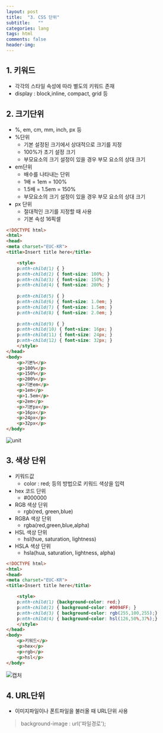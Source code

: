 ```yaml
---
layout: post
title:  "3. CSS 단위"
subtitle:   ""
categories: lang
tags: html
comments: false
header-img: 
---
```


## 1. 키워드
- 각각의 스타일 속성에 따라 별도의 키워드 존재
- display : block,inline, compact, grid 등

## 2. 크기단위
- %, em, cm, mm, inch, px 등
- %단위
  - 기본 설정된 크기에서 상대적으로 크기를 지정
  - 100%가 초기 설정 크기
  - 부모요소의 크기 설정이 있을 경우 부모 요소의 상대 크기
- em단위
  - 배수를 나타내는 단위
  - 1배 = 1em = 100%
  - 1.5배 = 1.5em = 150%
  - 부모요소의 크기 설정이 있을 경우 부모 요소의 상대 크기
- px 단위
  - 절대적인 크기를 지정할 때 사용
  - 기본 속성 16픽셀   

```html
<!DOCTYPE html>
<html>
<head>
<meta charset="EUC-KR">
<title>Insert title here</title>

	<style>
	p:nth-child(1) { }
	p:nth-child(2) { font-size: 100%; }
	p:nth-child(3) { font-size: 150%; }
	p:nth-child(4) { font-size: 200%; }
	
	p:nth-child(5) { }
	p:nth-child(6) { font-size: 1.0em; }
	p:nth-child(7) { font-size: 1.5em; }
	p:nth-child(8) { font-size: 2.0em; }
	
	p:nth-child(9) { }
	p:nth-child(10) { font-size: 16px; }
	p:nth-child(11) { font-size: 24px; }
	p:nth-child(12) { font-size: 32px; }
	</style>
</head>
<body>
	<p>기본%</p>
	<p>100%</p>
	<p>150%</p>
	<p>200%</p>
	<p>기본em</p>
	<p>1em</p>
	<p>1.5em</p>
	<p>2em</p>
	<p>기본px</p>
	<p>16px</p>
	<p>24px</p>
	<p>32px</p>
</body>
```

![unit](https://user-images.githubusercontent.com/99188096/163941981-e9f3d697-83e6-49e4-8ef9-b9153fa0bced.JPG)   

## 3. 색상 단위
- 키워드값
  - color : red; 등의 방법으로 키워드 색상을 입력
- hex 코드 단위
  - #000000
- RGB 색상 단위
  - rgb(red, green,blue)
- RGBA 색상 단위
  - rgba(red,green,blue,alpha)
- HSL 색상 단위
  - hsl(hue, saturation, lightness)
- HSLA 색상 단위
  - hsla(hua, saturation, lightness, alpha)   

```html
<!DOCTYPE html>
<html>
<head>
<meta charset="EUC-KR">
<title>Insert title here</title>

	<style>
	p:nth-child(1) {background-color: red;}
	p:nth-child(2) { background-color: #0094FF; }
	p:nth-child(3) { background-color: rgb(255,100,255);}
	p:nth-child(4) { background-color: hsl(126,50%,37%);}
	</style>
</head>
<body>
	<p>키워드</p>
	<p>hex</p>
	<p>rgb</p>
	<p>hsl</p>
</body>
```
![캡처](https://user-images.githubusercontent.com/99188096/163943414-939c8f0f-dbfa-4e84-b6e1-995cf8a0e3de.JPG)   


## 4. URL단위
- 이미지파일이나 폰트파일을 불러올 때 URL단위 사용   
> background-image : url('파일경로');   

